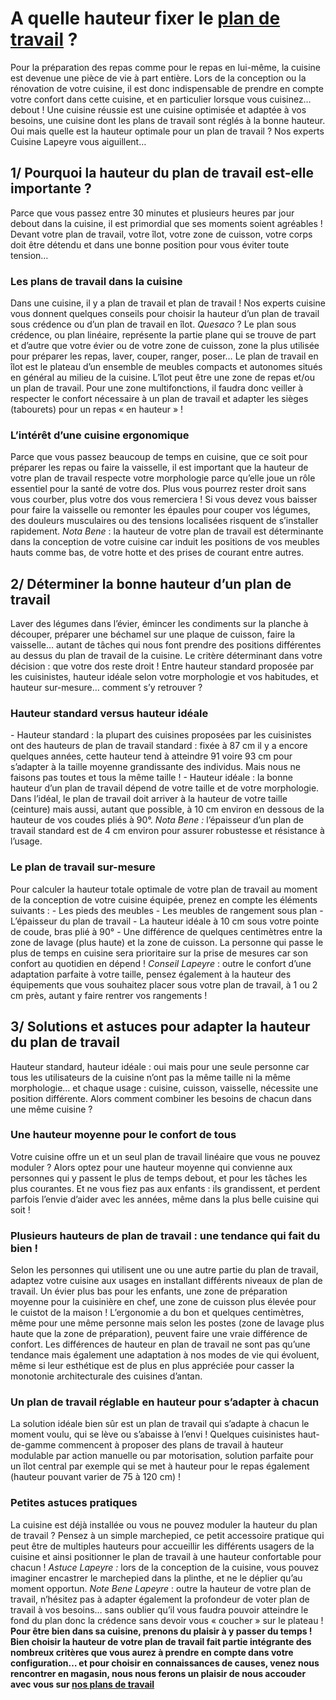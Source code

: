 ##
# **A quelle hauteur fixer le [plan de travail](/plans-travail-CCN0091) ?**
Pour la préparation des repas comme pour le repas en lui-même, la cuisine est devenue une pièce de vie à part entière. Lors de la conception ou la rénovation de votre cuisine, il est donc indispensable de prendre en compte votre confort dans cette cuisine, et en particulier lorsque vous cuisinez… debout ! Une cuisine réussie est une cuisine optimisée et adaptée à vos besoins, une cuisine dont les plans de travail sont réglés à la bonne hauteur. Oui mais quelle est la hauteur optimale pour un plan de travail ? Nos experts Cuisine Lapeyre vous aiguillent…
##  1/ Pourquoi la hauteur du plan de travail est-elle importante ?
Parce que vous passez entre 30 minutes et plusieurs heures par jour debout dans la cuisine, il est primordial que ses moments soient agréables ! Devant votre plan de travail, votre îlot, votre zone de cuisson, votre corps doit être détendu et dans une bonne position pour vous éviter toute tension…
###  Les plans de travail dans la cuisine
Dans une cuisine, il y a plan de travail et plan de travail ! Nos experts cuisine vous donnent quelques conseils pour choisir la hauteur d’un plan de travail sous crédence ou d’un plan de travail en îlot.
_Quesaco_ ? Le plan sous crédence, ou plan linéaire, représente la partie plane qui se trouve de part et d’autre que votre évier ou de votre zone de cuisson, zone la plus utilisée pour préparer les repas, laver, couper, ranger, poser… Le plan de travail en îlot est le plateau d’un ensemble de meubles compacts et autonomes situés en général au milieu de la cuisine. L’îlot peut être une zone de repas et/ou un plan de travail. Pour une zone multifonctions, il faudra donc veiller à respecter le confort nécessaire à un plan de travail et adapter les sièges (tabourets) pour un repas « en hauteur » !
###  L’intérêt d’une cuisine ergonomique
Parce que vous passez beaucoup de temps en cuisine, que ce soit pour préparer les repas ou faire la vaisselle, il est important que la hauteur de votre plan de travail respecte votre morphologie parce qu’elle joue un rôle essentiel pour la santé de votre dos. Plus vous pourrez rester droit sans vous courber, plus votre dos vous remerciera ! Si vous devez vous baisser pour faire la vaisselle ou remonter les épaules pour couper vos légumes, des douleurs musculaires ou des tensions localisées risquent de s’installer rapidement.
_Nota Bene_ : la hauteur de votre plan de travail est déterminante dans la conception de votre cuisine car induit les positions de vos meubles hauts comme bas, de votre hotte et des prises de courant entre autres.
##  2/ Déterminer la bonne hauteur d’un plan de travail
Laver des légumes dans l’évier, émincer les condiments sur la planche à découper, préparer une béchamel sur une plaque de cuisson, faire la vaisselle… autant de tâches qui nous font prendre des positions différentes au dessus du plan de travail de la cuisine. Le critère déterminant dans votre décision : que votre dos reste droit ! Entre hauteur standard proposée par les cuisinistes, hauteur idéale selon votre morphologie et vos habitudes, et hauteur sur-mesure… comment s’y retrouver ?
###  Hauteur standard versus hauteur idéale
\- Hauteur standard : la plupart des cuisines proposées par les cuisinistes ont des hauteurs de plan de travail standard : fixée à 87 cm il y a encore quelques années, cette hauteur tend à atteindre 91 voire 93 cm pour s’adapter à la taille moyenne grandissante des individus. Mais nous ne faisons pas toutes et tous la même taille !
\- Hauteur idéale : la bonne hauteur d’un plan de travail dépend de votre taille et de votre morphologie. Dans l’idéal, le plan de travail doit arriver à la hauteur de votre taille (ceinture) mais aussi, autant que possible, à 10 cm environ en dessous de la hauteur de vos coudes pliés à 90°.
_Nota Bene :_ l’épaisseur d’un plan de travail standard est de 4 cm environ pour assurer robustesse et résistance à l’usage.
###  Le plan de travail sur-mesure
Pour calculer la hauteur totale optimale de votre plan de travail au moment de la conception de votre cuisine équipée, prenez en compte les éléments suivants :
\- Les pieds des meubles
\- Les meubles de rangement sous plan
\- L’épaisseur du plan de travail
\- La hauteur idéale à 10 cm sous votre pointe de coude, bras plié à 90°
\- Une différence de quelques centimètres entre la zone de lavage (plus haute) et la zone de cuisson.
La personne qui passe le plus de temps en cuisine sera prioritaire sur la prise de mesures car son confort au quotidien en dépend !
_Conseil Lapeyre_ : outre le confort d’une adaptation parfaite à votre taille, pensez également à la hauteur des équipements que vous souhaitez placer sous votre plan de travail, à 1 ou 2 cm près, autant y faire rentrer vos rangements !
##  3/ Solutions et astuces pour adapter la hauteur du plan de travail
Hauteur standard, hauteur idéale : oui mais pour une seule personne car tous les utilisateurs de la cuisine n’ont pas la même taille ni la même morphologie… et chaque usage : cuisine, cuisson, vaisselle, nécessite une position différente. Alors comment combiner les besoins de chacun dans une même cuisine ?
###  Une hauteur moyenne pour le confort de tous
Votre cuisine offre un et un seul plan de travail linéaire que vous ne pouvez moduler ? Alors optez pour une hauteur moyenne qui convienne aux personnes qui y passent le plus de temps debout, et pour les tâches les plus courantes. Et ne vous fiez pas aux enfants : ils grandissent, et perdent parfois l’envie d’aider avec les années, même dans la plus belle cuisine qui soit !
###  Plusieurs hauteurs de plan de travail : une tendance qui fait du bien !
Selon les personnes qui utilisent une ou une autre partie du plan de travail, adaptez votre cuisine aux usages en installant différents niveaux de plan de travail.
Un évier plus bas pour les enfants, une zone de préparation moyenne pour la cuisinière en chef, une zone de cuisson plus élevée pour le cuistot de la maison ! L’ergonomie a du bon et quelques centimètres, même pour une même personne mais selon les postes (zone de lavage plus haute que la zone de préparation), peuvent faire une vraie différence de confort.
Les différences de hauteur en plan de travail ne sont pas qu’une tendance mais également une adaptation à nos modes de vie qui évoluent, même si leur esthétique est de plus en plus appréciée pour casser la monotonie architecturale des cuisines d’antan.
###  Un plan de travail réglable en hauteur pour s’adapter à chacun
La solution idéale bien sûr est un plan de travail qui s’adapte à chacun le moment voulu, qui se lève ou s’abaisse à l’envi ! Quelques cuisinistes haut-de-gamme commencent à proposer des plans de travail à hauteur modulable par action manuelle ou par motorisation, solution parfaite pour un îlot central par exemple qui se met à hauteur pour le repas également (hauteur pouvant varier de 75 à 120 cm) !
###  Petites astuces pratiques
La cuisine est déjà installée ou vous ne pouvez moduler la hauteur du plan de travail ? Pensez à un simple marchepied, ce petit accessoire pratique qui peut être de multiples hauteurs pour accueillir les différents usagers de la cuisine et ainsi positionner le plan de travail à une hauteur confortable pour chacun !
_Astuce Lapeyre :_ lors de la conception de la cuisine, vous pouvez imaginer encastrer le marchepied dans la plinthe, et ne le déplier qu’au moment opportun.
_Note Bene Lapeyre_ : outre la hauteur de votre plan de travail, n’hésitez pas à adapter également la profondeur de voter plan de travail à vos besoins… sans oublier qu’il vous faudra pouvoir atteindre le fond du plan donc la crédence sans devoir vous « coucher » sur le plateau !
**Pour être bien dans sa cuisine, prenons du plaisir à y passer du temps ! Bien choisir la hauteur de votre plan de travail fait partie intégrante des nombreux critères que vous aurez à prendre en compte dans votre configuration… et pour choisir en connaissances de causes, venez nous rencontrer en magasin, nous nous ferons un plaisir de nous accouder avec vous sur [nos plans de travail](/plans-travail-CCN0091)**